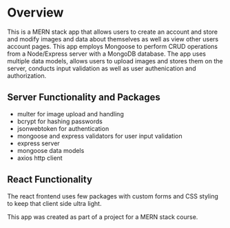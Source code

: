 # Overview

This is a MERN stack app that allows users to create an account and store and modify images and data about themselves as well as view other users account pages. This app employs Mongoose to perform CRUD operations from a Node/Express server with a MongoDB database. The app uses multiple data models, allows users to upload images and stores them on the server, conducts input validation as well as user authenication and authorization.

## Server Functionality and Packages

* multer for image upload and handling
* bcrypt for hashing passwords
* jsonwebtoken for authentication
* mongoose and express validators for user input validation
* express server
* mongoose data models
* axios http client

## React Functionality

The react frontend uses few packages with custom forms and CSS styling to keep that client side ultra light.

This app was created as part of a project for a MERN stack course.
